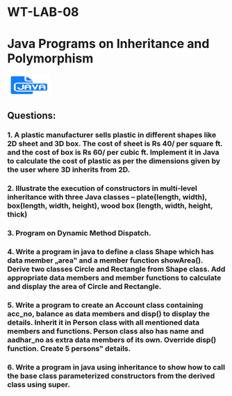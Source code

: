 # WT-LAB-08
<h1>Java Programs on Inheritance and Polymorphism</h1>
<img src="javalogo.png" width="100" height="50">
<br>
<h2>Questions:</h2>

<h3>1. A plastic manufacturer sells plastic in different shapes like 2D sheet and 3D box. The cost of sheet is Rs 40/ per square ft. and the cost of box is Rs 60/ per cubic ft. Implement it in Java to calculate the cost of plastic as per the dimensions given by the user where 3D inherits from 2D.</h3>

<h3>2. Illustrate the execution of constructors in multi-level inheritance with three Java classes – plate(length, width), box(length, width, height), wood box (length, width, height, thick)</h3>

<h3>3. Program on Dynamic Method Dispatch.</h3>

<h3>4. Write a program in java to define a class Shape which has data member „area‟ and a member function showArea(). Derive two classes Circle and Rectangle from Shape class. Add appropriate data members and member functions to calculate and display the area of Circle and Rectangle.</h3>

<h3>5. Write a program to create an Account class containing acc_no, balance as data members and disp() to display the details. Inherit it in Person class with all mentioned data members and functions. Person class also has name and aadhar_no as extra data members of its own. Override disp() function. Create 5 persons‟ details.</h3>

<h3>6. Write a program in java using inheritance to show how to call the base class parameterized constructors from the derived class using super.</h3>
